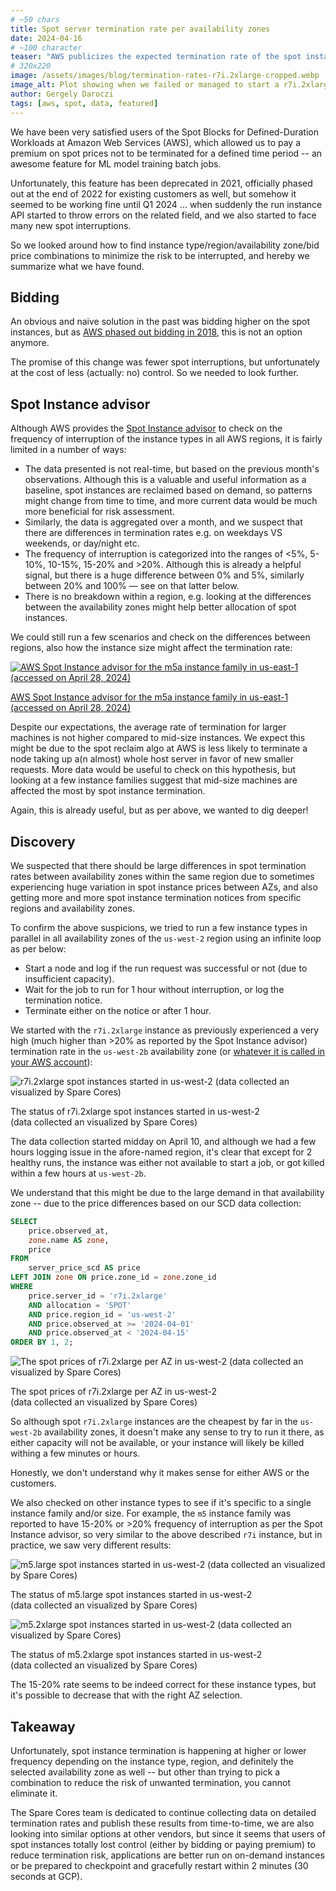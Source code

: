 ```yaml
---
# ~50 chars
title: Spot server termination rate per availability zones
date: 2024-04-16
# ~100 character
teaser: "AWS publicizes the expected termination rate of the spot instances per region, but what about AZs?"
# 320x220
image: /assets/images/blog/termination-rates-r7i.2xlarge-cropped.webp
image_alt: Plot showing when we failed or managed to start a r7i.2xlarge instance in various AWS availability zones.
author: Gergely Daroczi
tags: [aws, spot, data, featured]
---
```


We have been very satisfied users of the Spot Blocks for
Defined-Duration Workloads at Amazon Web Services (AWS), which allowed
us to pay a premium on spot prices not to be terminated for a defined
time period -- an awesome feature for ML model training batch jobs.

Unfortunately, this feature has been deprecated in 2021, officially
phased out at the end of 2022 for existing customers as well, but
somehow it seemed to be working fine until Q1 2024 ... when suddenly
the run instance API started to throw errors on the related
field, and we also started to face many new spot interruptions.

So we looked around how to find instance type/region/availability
zone/bid price combinations to minimize the risk to be interrupted,
and hereby we summarize what we have found.

## Bidding

An obvious and naive solution in the past was bidding higher on the
spot instances, but as <a
href="https://aws.amazon.com/blogs/compute/new-amazon-ec2-spot-pricing/"
target="_blank" rel="noopener">AWS phased out bidding in 2018</a>,
this is not an option anymore.

The promise of this change was fewer spot interruptions, but
unfortunately at the cost of less (actually: no) control. So we needed
to look further.

## Spot Instance advisor

Although AWS provides the <a
href="https://aws.amazon.com/ec2/spot/instance-advisor/"
target="_blank" rel="noopener">Spot Instance advisor</a> to check on
the frequency of interruption of the instance types in all AWS
regions, it is fairly limited in a number of ways:

- The data presented is not real-time, but based on the previous
  month's observations. Although this is a valuable and useful
  information as a baseline, spot instances are reclaimed based on
  demand, so patterns might change from time to time, and more current
  data would be much more beneficial for risk assessment.
- Similarly, the data is aggregated over a month, and we suspect that
  there are differences in termination rates e.g. on weekdays VS
  weekends, or day/night etc.
- The frequency of interruption is categorized into the ranges of <5%,
  5-10%, 10-15%, 15-20% and >20%. Although this is already a helpful
  signal, but there is a huge difference between 0% and 5%, similarly
  between 20% and 100% — see on that latter below.
- There is no breakdown within a region, e.g. looking at the
  differences between the availability zones might help better
  allocation of spot instances.

We could still run a few scenarios and check on the differences
between regions, also how the instance size might affect the
termination rate:

<div class="text-center m-2.5 mt-8 mb-6">
  <a href="https://aws.amazon.com/ec2/spot/instance-advisor/"
     target="_blank" rel="noopener"
     class="!no-underline">
    <img
      title="AWS Spot Instance advisor for the m5a instance family in us-east-1 (accessed on April 28, 2024)"
      src="/assets/images/blog/aws-spot-instance-advisor-m5a-20240428.png"
      class="w-full"/>
    <p>AWS Spot Instance advisor for the m5a instance family in us-east-1<br />(accessed on April 28, 2024)</p>
  </a>
</div>

Despite our expectations, the average rate of termination for larger
machines is not higher compared to mid-size instances. We expect this
might be due to the spot reclaim algo at AWS is less likely to
terminate a node taking up a(n almost) whole host server in favor of
new smaller requests. More data would be useful to check on this
hypothesis, but looking at a few instance families suggest that
mid-size machines are affected the most by spot instance termination.

Again, this is already useful, but as per above, we wanted to dig
deeper!

## Discovery

We suspected that there should be large differences in spot
termination rates between availability zones within the same region
due to sometimes experiencing huge variation in spot instance prices
between AZs, and also getting more and more spot instance termination
notices from specific regions and availability zones.

To confirm the above suspicions, we tried to run a few instance types
in parallel in all availability zones of the `us-west-2` region using
an infinite loop as per below:

- Start a node and log if the run request was successful or not (due
  to insufficient capacity).
- Wait for the job to run for 1 hour without interruption, or log the
  termination notice.
- Terminate either on the notice or after 1 hour.

We started with the `r7i.2xlarge` instance as previously experienced a
very high (much higher than >20% as reported by the Spot Instance
advisor) termination rate in the `us-west-2b` availability zone (or <a
href="/article/ids-vs-names">whatever it is called in your
AWS account</a>):

<div class="text-center m-2.5 mt-8 mb-6">
  <img class="zoomin w-full"
    title="r7i.2xlarge spot instances started in us-west-2 (data collected an visualized by Spare Cores)"
    src="/assets/images/blog/termination-rates-r7i.2xlarge.png"/>
  <p>The status of r7i.2xlarge spot instances started in us-west-2<br />(data collected an visualized by Spare Cores)</p>
</div>

The data collection started midday on April 10, and although we had a
few hours logging issue in the afore-named region, it's clear that
except for 2 healthy runs, the instance was either not available to
start a job, or got killed within a few hours at `us-west-2b`.

We understand that this might be due to the large demand in that
availability zone -- due to the price differences based on our SCD
data collection:

```sql
SELECT
    price.observed_at,
    zone.name AS zone,
    price
FROM
    server_price_scd AS price
LEFT JOIN zone ON price.zone_id = zone.zone_id
WHERE
    price.server_id = 'r7i.2xlarge'
    AND allocation = 'SPOT'
    AND price.region_id = 'us-west-2'
    AND price.observed_at >= '2024-04-01'
    AND price.observed_at < '2024-04-15'
ORDER BY 1, 2;
```

<div class="text-center m-2.5 mt-8 mb-6">
  <img class="zoomin w-full"
    title="The spot prices of r7i.2xlarge per AZ in us-west-2 (data collected an visualized by Spare Cores)"
    src="/assets/images/blog/termination-rates-prices.png"/>
  <p>The spot prices of r7i.2xlarge per AZ in us-west-2<br />(data collected an visualized by Spare Cores)</p>
</div>

So although spot `r7i.2xlarge` instances are the cheapest by far in
the `us-west-2b` availability zones, it doesn't make any sense to try
to run it there, as either capacity will not be available, or your
instance will likely be killed withing a few minutes or hours.

Honestly, we don't understand why it makes sense for either AWS or the
customers.

We also checked on other instance types to see if it's specific to a
single instance family and/or size. For example, the `m5` instance
family was reported to have 15-20% or >20% frequency of interruption
as per the Spot Instance advisor, so very similar to the above
described `r7i` instance, but in practice, we saw very different
results:

<div class="text-center m-2.5 mt-8 mb-6">
  <img class="zoomin w-full"
    title="m5.large spot instances started in us-west-2 (data collected an visualized by Spare Cores)"
    src="/assets/images/blog/termination-rates-m5.large.png"/>
  <p>The status of m5.large spot instances started in us-west-2<br />(data collected an visualized by Spare Cores)</p>
</div>

<div class="text-center m-2.5 mt-8 mb-6">
  <img class="zoomin w-full"
    title="m5.2xlarge spot instances started in us-west-2 (data collected an visualized by Spare Cores)"
    src="/assets/images/blog/termination-rates-m5.2xlarge.png"/>
  <p>The status of m5.2xlarge spot instances started in us-west-2<br />(data collected an visualized by Spare Cores)</p>
</div>

The 15-20% rate seems to be indeed correct for these instance types,
but it's possible to decrease that with the right AZ selection.

## Takeaway

Unfortunately, spot instance termination is happening at higher or
lower frequency depending on the instance type, region, and definitely
the selected availability zone as well -- but other than trying to
pick a combination to reduce the risk of unwanted termination, you
cannot eliminate it.

The Spare Cores team is dedicated to continue collecting data on
detailed termination rates and publish these results from
time-to-time, we are also looking into similar options at other
vendors, but since it seems that users of spot instances totally lost
control (either by bidding or paying premium) to reduce termination
risk, applications are better run on on-demand instances or be
prepared to checkpoint and gracefully restart within 2 minutes (30
seconds at GCP).
